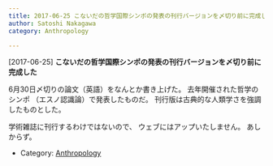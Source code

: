 ```yaml
---
title: 2017-06-25 こないだの哲学国際シンポの発表の刊行バージョンを〆切り前に完成した
author: Satoshi Nakagawa
category: Anthropology

---
```


[2017-06-25] **こないだの哲学国際シンポの発表の刊行バージョンを〆切り前に完成した** 

 6月30日〆切りの論文（英語）をなんとか書き上げた。
去年開催された哲学のシンポ
（エスノ認識論）で発表したものだ。
刊行版は古典的な人類学さを強調したものとした。

 学術雑誌に刊行するわけではないので、
ウェブにはアップいたしません。
あしからず。

- Category: [Anthropology](https://merapano.github.io/categories.html#Anthropology)

